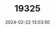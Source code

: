 ---
title: "19325"
category: "Rattus burrus"
draft: false
date: 2024-02-22 13:03:50
languages:
  English: ["Nicobar Archipelago Rat", "Nonsense Rat", "Miller’s Nicobar Rat"]
---